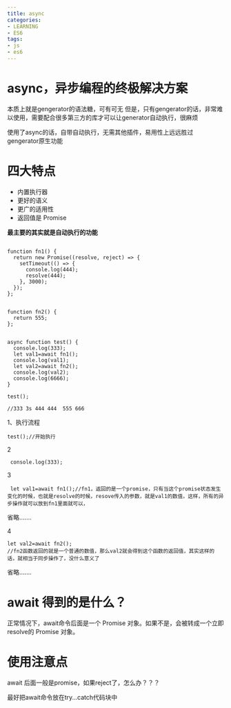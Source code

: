 ```yaml
---
title: async
categories: 
- LEARNING
- ES6
tags:
- js
- es6
---
```


# async，异步编程的终极解决方案
本质上就是gengerator的语法糖，可有可无
但是，只有gengerator的话，非常难以使用，需要配合很多第三方的库才可以让generator自动执行，很麻烦

使用了async的话，自带自动执行，无需其他插件，易用性上远远胜过gengerator原生功能

# 四大特点
- 内置执行器
- 更好的语义
- 更广的适用性
- 返回值是 Promise

**最主要的其实就是自动执行的功能**

```

function fn1() {
  return new Promise((resolve, reject) => {
    setTimeout(() => {
      console.log(444);
      resolve(444);
    }, 3000);
  });
};


function fn2() {
  return 555;
};


async function test() {
  console.log(333);
  let val1=await fn1();
  console.log(val1);
  let val2=await fn2();
  console.log(val2);
  console.log(6666);
}

test();

//333 3s 444 444  555 666

```

1、执行流程
```
test();//开始执行
```
2
```
 console.log(333);
```

3
```
 let val1=await fn1();//fn1，返回的是一个promise，只有当这个promise状态发生变化的时候，也就是resolve的时候，resove传入的参数，就是val1的数值，这样，所有的异步操作就可以放到fn1里面就可以，
```
省略.......

4
```
let val2=await fn2();
//fn2函数返回的就是一个普通的数值，那么val2就会得到这个函数的返回值，其实这样的话，就相当于同步操作了，没什么意义了
```
省略.......



# await 得到的是什么？

正常情况下，await命令后面是一个 Promise 对象。如果不是，会被转成一个立即resolve的 Promise 对象。


# 使用注意点
await 后面一般是promise，如果reject了，怎么办？？？

最好把await命令放在try...catch代码块中

